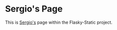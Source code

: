 # Sergio's Page

This is [Sergio's](https://github.com/sergiomoraes) page within the Flasky-Static project.

